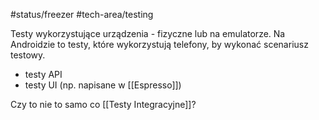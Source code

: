 #status/freezer 
#tech-area/testing 

Testy wykorzystujące urządzenia - fizyczne lub na emulatorze. 
Na Androidzie to testy, które wykorzystują telefony, by wykonać scenariusz testowy. 
- testy API
- testy UI (np. napisane w [[Espresso]])

Czy to nie to samo co [[Testy Integracyjne]]?